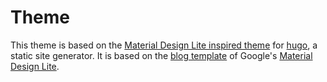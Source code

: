 # Theme

This theme is based on the [Material Design Lite inspired theme](https://github.com/SamuelDebruyn/hugo-material-lite) for [hugo](http://gohugo.io), a static site generator. It is based on the [blog template](http://www.getmdl.io/templates/) of Google's [Material Design Lite](http://www.getmdl.io).
